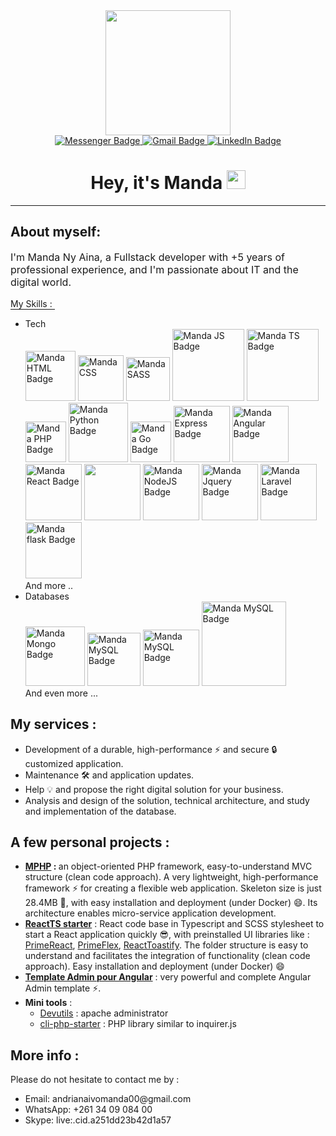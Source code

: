 <div id="badges" align="center">
    <div id="header" align="center">
        <img src="https://media.giphy.com/media/YuKbGGIYMXemhnub3q/giphy.gif"  width="200"/>
    </div>
    <a href="https://www.messenger.com/t/100007329578338" target="_black">
        <img src="https://img.shields.io/badge/Messenger-00B2FF?style=for-the-badge&logo=messenger&logoColor=white" alt="Messenger Badge"/>
    </a>
    <a href="mailto:andrianaivomanda00@gmail.com">
        <img src="https://img.shields.io/badge/Gmail-D14836?style=for-the-badge&logo=gmail&logoColor=white" alt="Gmail Badge"/>
    </a>
    <a href="https://www.linkedin.com/in/manda-ny-aina-andrianaivo-009988187/" target="_black">
        <img src="https://img.shields.io/badge/LinkedIn-blue?style=for-the-badge&logo=linkedin&logoColor=white" alt="LinkedIn Badge"/>
    </a>
    <h1>
        Hey, it's Manda
        <img src="https://media.giphy.com/media/hvRJCLFzcasrR4ia7z/giphy.gif" width="30px"/>
    </h1>
</div>
<hr/>
<div>
    <h2>About myself: </h2>
    <p style="font-size:16px">I'm Manda Ny Aina, a Fullstack developer with +5 years of professional experience, and I'm passionate about IT and the digital world. </p>
    <p style="border-bottom: 1px solid;width: 71px">My Skills :</p>
    <ul>
        <li>Tech <br />
            <img src="https://img.shields.io/badge/HTML5-E34F26?style=for-the-badge&logo=html5&logoColor=white" alt="Manda HTML Badge" width="80"/>
            <img src="https://img.shields.io/badge/CSS3-1572B6?style=for-the-badge&logo=css3&logoColor=white" alt="Manda CSS" width="73"/>
            <img src="https://img.shields.io/badge/Sass-CC6699?style=for-the-badge&logo=sass&logoColor=white" alt="Manda SASS" width="70"/>
            <img src="https://img.shields.io/badge/JavaScript-F7DF1E?style=for-the-badge&logo=javascript&logoColor=black" alt="Manda JS Badge" width="115"/> 
            <img src="https://img.shields.io/badge/TypeScript-007ACC?style=for-the-badge&logo=typescript&logoColor=white" alt="Manda TS Badge" width="115"/> 
            <img src="https://img.shields.io/badge/PHP-777BB4?style=for-the-badge&logo=php&logoColor=white" alt="Manda PHP Badge" width="65"/> 
            <img src="https://img.shields.io/badge/Python-14354C?style=for-the-badge&logo=python&logoColor=white" alt="Manda Python Badge" width="95"/>
            <img src="https://img.shields.io/badge/Go-14354C?style=for-the-badge&logo=go&logoColor=white" alt="Manda Go Badge" width="65"/>
            <img src="https://img.shields.io/badge/Express.js-404D59?style=for-the-badge" alt="Manda Express Badge" width="90"/>
            <img src="https://img.shields.io/badge/Angular-DD0031?style=for-the-badge&logo=angular&logoColor=white" alt="Manda Angular Badge" width="90"/>
            <img src="https://img.shields.io/badge/React-20232A?style=for-the-badge&logo=react&logoColor=61DAFB" alt="Manda React Badge" width="90"/>
            <img src="https://img.shields.io/badge/Redux-593D88?style=for-the-badge&logo=redux&logoColor=white" width="90"/>
            <img src="https://img.shields.io/badge/Node.js-43853D?style=for-the-badge&logo=node.js&logoColor=white" alt="Manda NodeJS Badge" width="90"/>
            <img src="https://img.shields.io/badge/jQuery-0769AD?style=for-the-badge&logo=jquery&logoColor=white" alt="Manda Jquery Badge" width="90"/>
            <img src="https://img.shields.io/badge/Laravel-FF2D20?style=for-the-badge&logo=laravel&logoColor=white" alt="Manda Laravel Badge" width="90"/>
            <img src="https://img.shields.io/badge/Flask-000000?style=for-the-badge&logo=flask&logoColor=white" alt="Manda flask Badge" width="90"/>
            <br/>
            And more ..
        </li>
        <li>
            Databases <br /> 
            <img src="https://img.shields.io/badge/MongoDB-4EA94B?style=for-the-badge&logo=mongodb&logoColor=white" alt="Manda Mongo Badge" width="95"/>
            <img src="https://img.shields.io/badge/SQLite-07405E?style=for-the-badge&logo=sqlite&logoColor=white" alt="Manda MySQL Badge" width="85"/>
            <img src="https://img.shields.io/badge/MySQL-00000F?style=for-the-badge&logo=mysql&logoColor=white" alt="Manda MySQL Badge" width="90"/>
            <img src="https://img.shields.io/badge/PostgreSQL-316192?style=for-the-badge&logo=postgresql&logoColor=white" alt="Manda MySQL Badge" width="135"/>
            <br />
            And even more ...
        </li>
    </ul>
    <h2>My services : </h2>
    <ul>
        <li>
            Development of a durable, high-performance ⚡ and secure 🔒 customized application.
        </li>
        <li>
            Maintenance 🛠️ and application updates.
        </li>
        <li>
            Help 💡 and propose the right digital solution for your business.
        </li>
        <li>
            Analysis and design of the solution, technical architecture, and study and implementation of the database.
        </li>
    </ul>
    <h2>A few personal projects : </h2>
    <ul>
        <li>
            <b><a href="https://github.com/MandaNyAina/mphp">MPHP</a> : </b> an object-oriented PHP framework, easy-to-understand MVC structure (clean code approach). A very lightweight, high-performance framework ⚡ for creating a flexible web application. Skeleton size is just 28.4MB 🤔, with easy installation and deployment (under Docker) 😄. Its architecture enables micro-service application development.
        </li>
        <li>
            <b><a href="https://www.npmjs.com/package/@mandanyaina/reactts-starter" target="_blank">ReactTS starter</a></b> : React code base in Typescript and SCSS stylesheet to start a React application quickly 😎, with preinstalled UI libraries like :
            <a href="https://www.primefaces.org/primereact">PrimeReact</a>, 
            <a href="https://www.primefaces.org/primeflex">PrimeFlex</a>, 
            <a href="https://www.npmjs.com/package/react-toastify">ReactToastify</a>. 
            The folder structure is easy to understand and facilitates the integration of functionality (clean code approach). Easy installation and deployment (under Docker) 😄
        </li>
        <li>
            <b><a href="https://github.com/MandaNyAina/Admin-angular-template">Template Admin pour Angular</a></b> : very powerful and complete Angular Admin template ⚡. 
        </li>
         <li>
            <b>Mini tools</b> :
            <ul>
                <li><a href="https://github.com/MandaNyAina/Devutils">Devutils</a> : apache administrator</li>
                <li><a href="https://github.com/MandaNyAina/cli-php-starter">cli-php-starter</a> : PHP library similar to inquirer.js</li>
            </ul> 
        </li>
    </ul>
    <h2>More info : </h2>
    Please do not hesitate to contact me by :
    <ul>
        <li>Email: andrianaivomanda00@gmail.com</li>
        <li>WhatsApp: +261 34 09 084 00</li>
        <li>Skype: live:.cid.a251dd23b42d1a57</li>
    </ul>
</div>
